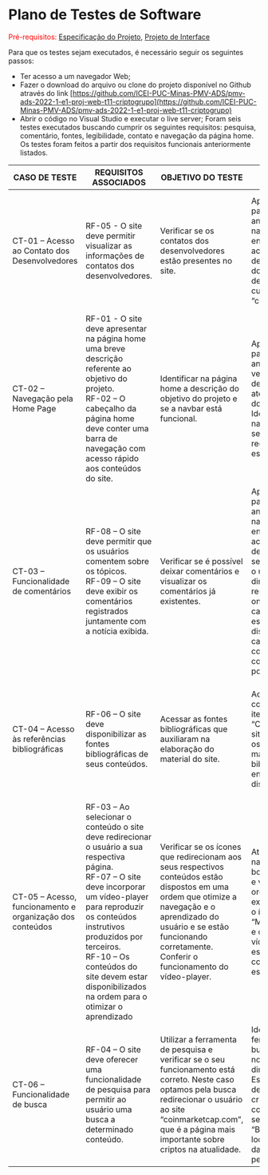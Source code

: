 # Plano de Testes de Software

<span style="color:red">Pré-requisitos: <a href="2-Especificação do Projeto.md"> Especificação do Projeto</a></span>, <a href="3-Projeto de Interface.md"> Projeto de Interface</a>

Para que os testes sejam executados, é necessário seguir os seguintes passos: 

-	Ter acesso a um navegador Web; 
-	Fazer o download do arquivo ou clone do projeto disponível no Github através do link [https://github.com/ICEI-PUC-Minas-PMV-ADS/pmv-ads-2022-1-e1-proj-web-t11-criptogrupo](https://github.com/ICEI-PUC-Minas-PMV-ADS/pmv-ads-2022-1-e1-proj-web-t11-criptogrupo) 
-	Abrir o código no Visual Studio e executar o live server;
Foram seis testes executados buscando cumprir os seguintes requisitos: pesquisa, comentário, fontes, legibilidade, contato e navegação da página home. Os testes foram feitos a partir dos requisitos funcionais anteriormente listados. 

| CASO DE TESTE | REQUISITOS ASSOCIADOS | OBJETIVO DO TESTE  | PASSOS | CRITÉRIOS DE EXITOS |
|--------------|---------------------|--------------------|------------------|------------------|
|CT-01 – Acesso ao Contato dos Desenvolvedores| RF-05 - O site deve permitir visualizar as informações de contatos dos desenvolvedores. | Verificar se os contatos dos desenvolvedores estão presentes no site. | Após seguir os passos listados anteriormente, na navbar do site encontra-se o acesso à página de informações dos desenvolvedores, cujo nome é “contato”. | O ícone de nome contato deve redirecionar o usuário à página com as informações dos desenvolvedores. Ali deve conter os nomes dos desenvolvedores, assim como um e-mail para contato dos mesmos.  |
|CT-02 – Navegação pela Home Page| RF-01 - O site deve apresentar na página home uma breve descrição referente ao objetivo do projeto. <br>RF-02 – O cabeçalho da página home deve conter uma barra de navegação com acesso rápido aos conteúdos do site.| Identificar na página home a descrição do objetivo do projeto e se a navbar está funcional.| Após seguir os passos listados anteriormente, verificar se há a descrição e se ela atende ao objetivo do projeto. Identificar a navbar e verificar se os redirecionamentos estão corretos. | Deve haver na página home uma descrição coesa do objetivo do projeto. Os ícones da navbar devem redirecionar o usuário aos conteúdos desejados.|
|CT-03 – Funcionalidade de comentários|RF-08 – O site deve permitir que os usuários comentem sobre os tópicos.<br>RF-09 – O site deve exibir os comentários registrados juntamente com a notícia exibida.|Verificar se é possível deixar comentários e visualizar os comentários já existentes.|Após seguir os passos listados anteriormente, na navbar do site encontra-se o acesso à página de conteúdos, ao selecionar algum, o usuário será direcionado a respectiva página onde, ao final de cada conteúdo, estará disponibilizado o campo para comentar e os comentários já postados.|Ao acessar a página de qualquer conteúdo o usuário deve conseguir comentar e ver os comentários existentes. |
|CT-04 – Acesso às referências bibliográficas|RF-06 – O site deve disponibilizar as fontes bibliográficas de seus conteúdos.|Acessar as fontes bibliográficas que auxiliaram na elaboração do material do site.|Acessar o conteúdo de cada item da aba “Conteúdo” do site e verificar se os links e materiais para bibliografia encontram-se disponíveis.|O botão de nome “Bibliografia”, localizado próximo ao rodapé das páginas de conteúdo, deve redirecionar o usuário a uma página com as referências bibliográficas utilizadas para execução do projeto.|
|CT-05 – Acesso, funcionamento e organização dos conteúdos |RF-03 – Ao selecionar o conteúdo o site deve redirecionar o usuário a sua respectiva página.<br>RF-07 – O site deve incorporar um vídeo-player para reproduzir os conteúdos instrutivos produzidos por terceiros.<br>RF-10 – Os conteúdos do site devem estar disponibilizados na ordem para o otimizar o aprendizado|Verificar se os ícones que redirecionam aos seus respectivos conteúdos estão dispostos em uma ordem que otimize a navegação e o aprendizado do usuário e se estão funcionando corretamente. Conferir o funcionamento do vídeo-player.|Através da navbar, acessar o botão “Conteúdo” e verificar a ordem dos ícones exibidos. Acessar o ícone de “Material Didático” e conferir se os vídeo-players estão funcionando conforme o esperado.|Um usuário, que não teve contato com o projeto, irá verificar se os conteúdos estão dispostos de forma que otimizem seu aprendizado e navegação no site. Os ícones devem redirecionar o usuário para seus respectivos conteúdos.Os vídeo-players devem estar executando corretamente os vídeos na própria página do site.|
|CT-06 – Funcionalidade de busca|RF-04 – O site deve oferecer uma funcionalidade de pesquisa para permitir ao usuário uma busca a determinado conteúdo.|Utilizar a ferramenta de pesquisa e verificar se o seu funcionamento está correto. Neste caso optamos pela busca redirecionar o usuário ao site “coinmarketcap.com”, que é a página mais importante sobre criptos na atualidade.|Identificar a ferramenta de busca localizada no canto superior direito da página. Escrever o nome de um projeto cripto corretamente e selecionar o botão “Buscar” localizado ao lado da caixa de pesquisa.|Ao escrever o nome de um projeto cripto corretamente na caixa de pesquisa e selecionar o botão “buscar”, o usuário deve ser redirecionado ao “coinmarketcap.com” na página do projeto desejado.|
